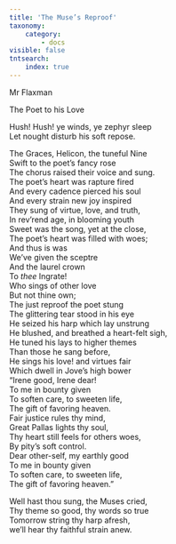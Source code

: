 ```yaml
---
title: 'The Muse’s Reproof'
taxonomy:
    category:
        - docs
visible: false
tntsearch:
    index: true
---
```


<div class="author">Mr Flaxman</div>

<span class="title">The Poet to his Love</span>

Hush! Hush! ye winds, ye zephyr sleep  
Let nought disturb his soft repose.  

The Graces, Helicon, the tuneful Nine  
Swift to the poet’s fancy rose  
The chorus raised their voice and sung.  
The poet’s heart was rapture fired  
And every cadence pierced his soul  
And every strain new joy inspired  
They sung of virtue, love, and truth,  
In rev’rend age, in blooming youth  
Sweet was the song, yet at the close,  
The poet’s heart was filled with woes;  
And thus is was   
We’ve given the sceptre  
And the laurel crown  
To *thee* Ingrate!  
Who sings of other love  
But not thine own;  
The just reproof the poet stung  
The glittering tear stood in his eye  
He seized his harp which lay unstrung  
He blushed, and breathed a heart-felt sigh,  
He tuned his lays to higher themes  
Than those he sang before,  
He sings his love! and virtues fair  
Which dwell in Jove’s high bower  
“Irene good, Irene dear!  
To me in bounty given  
To soften care, to sweeten life,  
The gift of favoring heaven.  
Fair justice rules thy mind,  
Great Pallas lights thy soul,  
Thy heart still feels for others woes,  
By pity’s soft control.  
Dear other-self, my earthly good  
To me in bounty given  
To soften care, to sweeten life,  
The gift of favoring heaven.”

Well hast thou sung, the Muses cried,  
Thy theme so good, thy words so true  
Tomorrow string thy harp afresh,  
we’ll hear thy faithful strain anew.